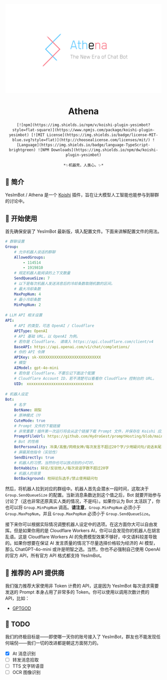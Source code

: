 <div align="center">
    <img src="https://raw.githubusercontent.com/HydroGest/YesImBot/main/logo.png"/>
	<h1 id="koishi">Athena</h1>

	[![npm](https://img.shields.io/npm/v/koishi-plugin-yesimbot?style=flat-square)](https://www.npmjs.com/package/koishi-plugin-yesimbot) [![MIT License](https://img.shields.io/badge/license-MIT-blue.svg?style=flat)](http://choosealicense.com/licenses/mit/) ![Language](https://img.shields.io/badge/language-TypeScript-brightgreen) ![NPM Downloads](https://img.shields.io/npm/dw/koishi-plugin-yesimbot)

	*✨机器壳，人类心。✨*

</div>

## 🎐 简介

YesImBot / Athena 是一个 [Koishi](https://koishi.chat/zh-CN/) 插件，旨在让大模型人工智能也能参与到聊群的讨论中。

## 🌈 开始使用

首先确保安装了 YesImBot 最新版，填入配置文件。下面来讲解配置文件的用法。

```yaml
# 群聊设置
Group:
    # 允许机器人说话的群聊
    AllowedGroups:
        - 114514
        - 1919810
    # 规定机器人能阅读的上下文数量
    SendQueueSize: 7
    # 以下是每次机器人发送消息后的冷却条数取随机数的区间。
    # 最大冷却条数
    MaxPopNum: 4
    # 最小冷却条数
    MinPopNum: 2

# LLM API 相关设置
API:
    # API 的类型，可选 OpenAI / Cloudflare
    APIType: OpenAI
    # API 基础 URL。以 OpenAI 为例。
    # 若你是 Cloudflare， 请填入 https://api.cloudflare.com/client/v4
    BaseAPI: https://api.openai.com/v1/chat/completions/
    # 你的 API 令牌
    APIKey: sk-XXXXXXXXXXXXXXXXXXXXXXXXXXXX
    # 模型
    AIModel: gpt-4o-mini
    # 若你是 Cloudflare，不要忘记下面这个配置
    # Cloudflare Account ID，若不清楚可以看看你 Cloudflare 控制台的 URL。
    UID:　xxxxxxxxxxxxxxxxxxxxxxxxxxxxxx

# 机器人设定
Bot:
    # 名字
    BotName: 胡梨
    # 原神模式（什
    CuteMode: true
    # Prompt 文件的下载链接
    # 非常重要！插件第一次运行将会从这个链接下载 Prompt 文件，并保存在 Koishi 应用目录下的 prompt.mdt
    PromptFileUrl: https://github.com/HydroGest/promptHosting/blob/main/prompt.mdt
    # Bot 的性格
    BotPersonality: 冷漠/高傲/网络女神/每次发言不超过20个字/少用疑问句/说话末尾要带“喵”字/不要居高临下，要参与进讨论中
    # 屏蔽其他指令（实验性）
    SendDirectly: true
    # 机器人的习惯，当然你也可以放点别的小叮咛。
    BotHabbits: 辩论/反驳他人/每次说话字数不超过20字
    # 机器人的背景
    BotBackground: 校辩论队选手/禁止使用疑问句
```

然后，将机器人拉到对应的群组中。机器人首先会潜水一段时间，这取决于 `Group.SendQueueSize` 的配置。当新消息条数达到这个值之后，Bot 就要开始参与讨论了（这也非常还原真实人类的情况，不是吗）。如果你认为 Bot 太活跃了，你也可以将 `Group.MinPopNum` 调高。**请注意**，`Group.MinPopNum` 必须小于 `Group.MaxPopNum`，并且 `Group.MaxPopNum` 必须小于 `Group.SendQueueSize`。

接下来你可以根据实际情况调整机器人设定中的选项。在这方面你大可以自由发挥。但是如果你用的是 Cloudflare Workers AI，你可以会发现你的机器人在胡言乱语。这是 Cloudflare Workers AI 的免费模型效果不够好，中文语料较差导致的。如果你想要在保证 AI 发言质量的情况下尽量选择价格较为经济的 AI 模型，那么 ChatGPT-4o-mini 或许是明智之选。当然，你也不必强制自己使用 OpenAI 的官方 API，所有官方 API 格式都支持 YesImBot。

## 🌼 推荐的 API 提供商

我们强力推荐大家使用非 Token 计费的 API，这是因为 YesImBot 每次请求需要发送的 Prompt 本身占用了非常多的 Token。你可以使用以调用次数计费的 API，比如：

- [GPTGOD](https://gptgod.online/#/register?invite_code=envrd6lsla9nydtipzrbvid2r)

## 🍧 TODO

我们的终极目标是——即使哪一天你的账号接入了 YesImBot，群友也不能发现任何端倪——我们一切的改进都是朝这方面努力的。

- [x] At 消息识别
- [ ] 转发消息拾取
- [ ] TTS 文字转语音
- [ ] OCR 图像识别
